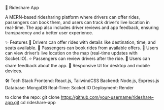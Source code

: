 🚖 Rideshare App

A MERN-based ridesharing platform where drivers can offer rides, passengers can book them, and users can track driver’s live location in real-time. 
The app also includes driver reviews and app feedback, ensuring transparency and a better user experience.

✨ Features
🚗 Drivers can offer rides with details like destination, time, and seats available.
🧳 Passengers can book rides from available offers.
📍 Users can view driver’s live location on the map (real-time updates with Socket.IO).
⭐ Passengers can review drivers after the ride.
📝 Users can share feedback about the app.
📱 Responsive UI for desktop and mobile devices.

🛠️ Tech Stack
Frontend: React.js, TailwindCSS
Backend: Node.js, Express.js
Database: MongoDB
Real-Time: Socket.IO
Deployment: Render

to clone the repo:
git clone https://github.com/your-username/rideshare-app.git
cd rideshare-app
